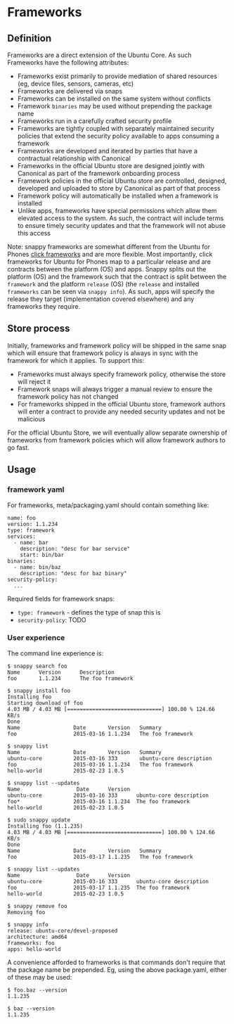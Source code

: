 # Frameworks
## Definition
Frameworks are a direct extension of the Ubuntu Core. As such Frameworks have
the following attributes:

 * Frameworks exist primarily to provide mediation of shared resources (eg,
   device files, sensors, cameras, etc)
 * Frameworks are delivered via snaps
 * Frameworks can be installed on the same system without conflicts
 * Framework `binaries` may be used without prepending the package name
 * Frameworks run in a carefully crafted security profile
 * Frameworks are tightly coupled with separately maintained security policies
   that extend the security policy available to apps consuming a framework
 * Frameworks are developed and iterated by parties that have a contractual
   relationship with Canonical
 * Frameworks in the official Ubuntu store are designed jointly with Canonical
   as part of the framework onboarding process
 * Framework policies in the official Ubuntu store are controlled, designed,
   developed and uploaded to store by Canonical as part of that process
 * Framework policy will automatically be installed when a framework is
   installed
 * Unlike apps, frameworks have special permissions which allow them elevated
   access to the system. As such, the contract will include terms to ensure
   timely security updates and that the framework will not abuse this access

Note: snappy frameworks are somewhat different from the Ubuntu for Phones
[click frameworks](https://wiki.ubuntu.com/Click/Frameworks) and are more
flexible. Most importantly, click frameworks for Ubuntu for Phones map to a
particular release and are contracts between the platform (OS) and apps. Snappy
splits out the platform (OS) and the framework such that the contract is split
between the `framework` and the platform `release` (OS) (the `release` and
installed `frameworks` can be seen via `snappy info`). As such, apps will
specify the release they target (implementation covered elsewhere) and any
frameworks they require.

## Store process
Initially, frameworks and framework policy will be shipped in the same snap
which will ensure that framework policy is always in sync with the framework
for which it applies. To support this:

 * Frameworks must always specify framework policy, otherwise the store will
   reject it
 * Framework snaps will always trigger a manual review to ensure the
   framework policy has not changed
 * For frameworks shipped in the official Ubuntu store, framework authors will
   enter a contract to provide any needed security updates and not be malicious

For the official Ubuntu Store, we will eventually allow separate ownership of
frameworks from framework policies which will allow framework authors to go
fast.

## Usage
### framework yaml

For frameworks, meta/packaging.yaml should contain something like:

    name: foo
    version: 1.1.234
    type: framework
    services:
      - name: bar
        description: "desc for bar service"
        start: bin/bar
    binaries:
      - name: bin/baz
        description: "desc for baz binary"
    security-policy:
      ...

Required fields for framework snaps:

 * `type: framework` - defines the type of snap this is
 * `security-policy`: TODO

### User experience

The command line experience is:

    $ snappy search foo
    Name      Version      Description
    foo       1.1.234      The foo framework

    $ snappy install foo
    Installing foo
    Starting download of foo
    4.03 MB / 4.03 MB [==============================] 100.00 % 124.66 KB/s
    Done
    Name                 Date       Version   Summary
    foo                  2015-03-16 1.1.234   The foo framework

    $ snappy list
    Name                 Date       Version   Summary
    ubuntu-core          2015-03-16 333       ubuntu-core description
    foo                  2015-03-16 1.1.234   The foo framework
    hello-world          2015-02-23 1.0.5

    $ snappy list --updates
    Name                  Date      Version
    ubuntu-core          2015-03-16 333      ubuntu-core description
    foo*                 2015-03-16 1.1.234  The foo framework
    hello-world          2015-02-23 1.0.5

    $ sudo snappy update
    Installing foo (1.1.235)
    4.03 MB / 4.03 MB [==============================] 100.00 % 124.66 KB/s
    Done
    Name                 Date       Version   Summary
    foo                  2015-03-17 1.1.235   The foo framework

    $ snappy list --updates
    Name                  Date      Version
    ubuntu-core          2015-03-16 333      ubuntu-core description
    foo                  2015-03-17 1.1.235  The foo framework
    hello-world          2015-02-23 1.0.5

    $ snappy remove foo
    Removing foo

    $ snappy info
    release: ubuntu-core/devel-proposed
    architecture: amd64
    frameworks: foo
    apps: hello-world

A convenience afforded to frameworks is that commands don't require that the
package name be prepended. Eg, using the above package.yaml, either of these
may be used:

    $ foo.baz --version
    1.1.235

    $ baz --version
    1.1.235

